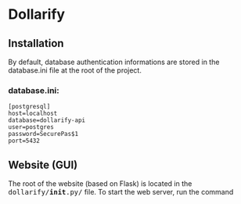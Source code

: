 # Dollarify

## Installation
By default, database authentication informations are stored in the database.ini file at the root of the project.
### database.ini:
```
[postgresql]
host=localhost
database=dollarify-api
user=postgres
password=SecurePas$1
port=5432
```

## Website (GUI)
The root of the website (based on Flask) is located in the <kbd>dollarify/__init__.py/</kbd> file.
To start the web server, run the command 